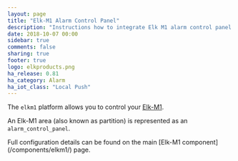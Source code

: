 ```yaml
---
layout: page
title: "Elk-M1 Alarm Control Panel"
description: "Instructions how to integrate Elk M1 alarm control panel."
date: 2018-10-07 00:00
sidebar: true
comments: false
sharing: true
footer: true
logo: elkproducts.png
ha_release: 0.81
ha_category: Alarm
ha_iot_class: "Local Push"
---
```


The `elkm1` platform allows you to control your [Elk-M1](https://www.elkproducts.com/m1_controls.html).

An Elk-M1 area (also known as partition) is represented as an `alarm_control_panel`.

<p class='note'>
Full configuration details can be found on the main [Elk-M1 component](/components/elkm1/) page.
</p>
